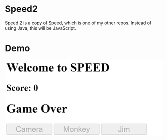 # Speed2

Speed 2 is a copy of Speed, which is one of my other repos. Instead of using Java, this will be JavaScript.

# Demo
![Alt Text](speed2.gif)